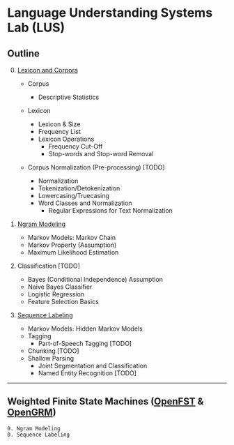 # Language Understanding Systems Lab (LUS)

## Outline

0. [Lexicon and Corpora](notebooks/corpus_preprocessing.ipynb)
    
    - Corpus
        - Descriptive Statistics
    
    - Lexicon
        - Lexicon & Size
        - Frequency List
        - Lexicon Operations
            - Frequency Cut-Off
            - Stop-words and Stop-word Removal
    
    - Corpus Normalization (Pre-processing) [TODO]
        - Normalization
        - Tokenization/Detokenization
        - Lowercasing/Truecasing
        - Word Classes and Normalization
            - Regular Expressions for Text Normalization

0. [Ngram Modeling](notebooks/ngram_modeling.ipynb)

    - Markov Models: Markov Chain
    - Markov Property (Assumption)   
    - Maximum Likelihood Estimation

0. Classification [TODO]
    - Bayes (Conditional Independence) Assumption 
    - Naive Bayes Classifier
    - Logistic Regression
    - Feature Selection Basics

0. [Sequence Labeling](notebooks/sequence_labeling.ipynb)
    - Markov Models: Hidden Markov Models
    - Tagging
        - Part-of-Speech Tagging [TODO]
    - Chunking [TODO]
    - Shallow Parsing
        - Joint Segmentation and Classification
        - Named Entity Recognition [TODO]


----------
## Weighted Finite State Machines ([OpenFST](http://www.openfst.org/) & [OpenGRM](http://www.opengrm.org/))
    
    
    0. Ngram Modeling 
    0. Sequence Labeling